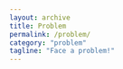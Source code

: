 ```yaml
---
layout: archive
title: Problem
permalink: /problem/
category: "problem"
tagline: "Face a problem!"
---
```

